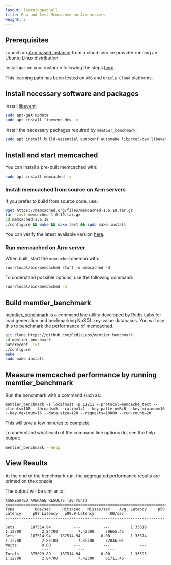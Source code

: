 ```yaml
---
layout: learningpathall
title: Run and test Memcached on Arm servers
weight: 2
---
```


## Prerequisites

Launch an [Arm based instance](/learning-paths/server-and-cloud/csp/) from a cloud service provider running an Ubuntu Linux distribution.

Install `gcc` on your instance following the steps [here](/install-guides/gcc/native/).

This learning path has been tested on `AWS` and `Oracle Cloud` platforms.

## Install necessary software and packages

Install [libevent](https://libevent.org/):
```bash
sudo apt-get update
sudo apt install libevent-dev -y
```

Install the necessary packages required by `memtier_benchmark`:
```bash
sudo apt install build-essential autoconf automake libpcre3-dev libevent-dev pkg-config zlib1g-dev libssl-dev wget git -y
```

## Install and start memcached

You can install a pre-built memcached with:
```bash
sudo apt install memcached -y
```
### Install memcached from source on Arm servers

If you prefer to build from source code, use:
```bash
wget https://memcached.org/files/memcached-1.6.19.tar.gz
tar -zxvf memcached-1.6.19.tar.gz
cd memcached-1.6.19
./configure && make && make test && sudo make install
```
You can verify the latest available version [here](https://memcached.org/downloads).

### Run memcached on Arm server
When built, start the `memcached` daemon with:
```console
/usr/local/bin/memcached start -u memcached -d
```
To understand possible options, use the following command:
```bash
/usr/local/bin/memcached -h
```

## Build memtier_benchmark

[memtier_benchmark](https://github.com/RedisLabs/memtier_benchmark) is a command line utility developed by Redis Labs for load generation and bechmarking NoSQL key-value databases. You will use this to benchmark the performance of memcached.

```bash
git clone https://github.com/RedisLabs/memtier_benchmark
cd memtier_benchmark
autoreconf -ivf
./configure
make
sudo make install
```

## Measure memcached performance by running memtier_benchmark

Run the benchmark with a command such as:
```console
memtier_benchmark -s localhost -p 11211 --protocol=memcache_text --clients=100 --threads=5 --ratio=1:1 --key-pattern=R:R --key-minimum=16 --key-maximum=16 --data-size=128 --requests=10000 --run-count=20
```
This will take a few minutes to complete.

To understand what each of the command line options do, see the help output:
```bash { ret_code="2" }
memtier_benchmark --help
```

## View Results

At the end of the benchmark run, the aggregated performance results are printed on the console.

The output will be similar to:
```output
AGGREGATED AVERAGE RESULTS (20 runs)
============================================================================================================================
Type         Ops/sec     Hits/sec   Misses/sec    Avg. Latency     p50 Latency     p99 Latency   p99.9 Latency       KB/sec
----------------------------------------------------------------------------------------------------------------------------
Sets       187514.94          ---          ---         1.33816         1.12700         2.84700         7.42300     29665.45
Gets       187514.94    187514.94         0.00         1.33374         1.12700         2.83100         7.39100     32046.01
Waits           0.00          ---          ---             ---             ---             ---             ---          ---
Totals     375029.89    187514.94         0.00         1.33595         1.12700         2.84700         7.42300     61711.46
```
